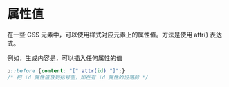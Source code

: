# 属性值

在一些 CSS 元素中，可以使用样式对应元素上的属性值。方法是使用 attr() 表达式。

例如，生成内容是，可以插入任何属性的值

```CSS
p::before {content: "[" attr(id) "]";}
/* 把 id 属性值放到括号里，加在有 id 属性的段落前 */
```
